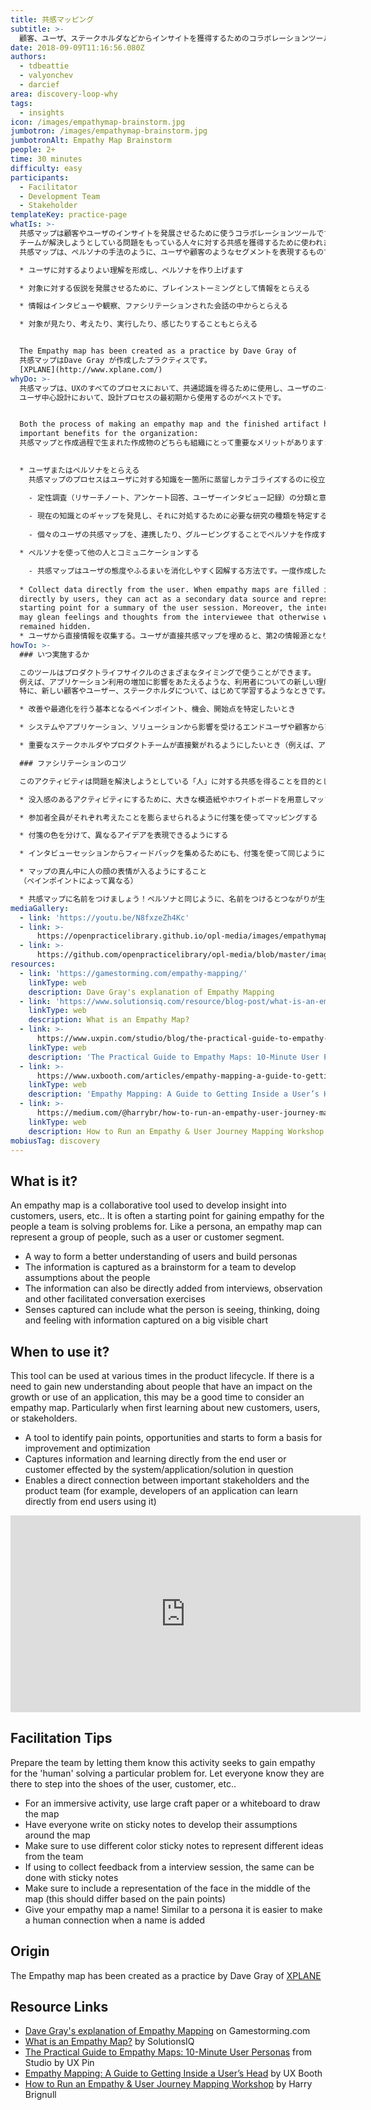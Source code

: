 ```yaml
---
title: 共感マッピング
subtitle: >-
  顧客、ユーザ、ステークホルダなどからインサイトを獲得するためのコラボレーションツール
date: 2018-09-09T11:16:56.080Z
authors:
  - tdbeattie
  - valyonchev
  - darcief
area: discovery-loop-why
tags:
  - insights
icon: /images/empathymap-brainstorm.jpg
jumbotron: /images/empathymap-brainstorm.jpg
jumbotronAlt: Empathy Map Brainstorm
people: 2+
time: 30 minutes
difficulty: easy
participants:
  - Facilitator
  - Development Team
  - Stakeholder
templateKey: practice-page
whatIs: >-
  共感マップは顧客やユーザのインサイトを発展させるために使うコラボレーションツールです。
  チームが解決しようとしている問題をもっている人々に対する共感を獲得するために使われます。
  共感マップは、ペルソナの手法のように、ユーザや顧客のようなセグメントを表現するものです。

  * ユーザに対するよりよい理解を形成し、ペルソナを作り上げます

  * 対象に対する仮説を発展させるために、ブレインストーミングとして情報をとらえる

  * 情報はインタビューや観察、ファシリテーションされた会話の中からとらえる

  * 対象が見たり、考えたり、実行したり、感じたりすることもとらえる


  The Empathy map has been created as a practice by Dave Gray of
  共感マップはDave Gray が作成したプラクティスです。
  [XPLANE](http://www.xplane.com/)
whyDo: >-
  共感マップは、UXのすべてのプロセスにおいて、共通認識を得るために使用し、ユーザのニーズを優先順位付けします。
  ユーザ中心設計において、設計プロセスの最初期から使用するのがベストです。


  Both the process of making an empathy map and the finished artifact have
  important benefits for the organization:
  共感マップと作成過程で生まれた作成物のどちらも組織にとって重要なメリットがあります:
  

  * ユーザまたはペルソナをとらえる
    共感マップのプロセスはユーザに対する知識を一箇所に蒸留しカテゴライズするのに役立ちます。以下のように使うことができます。

    - 定性調査（リサーチノート、アンケート回答、ユーザーインタビュー記録）の分類と意味づけ
    
    - 現在の知識とのギャップを発見し、それに対処するために必要な研究の種類を特定する。共感マップがすかすかだったら、もっと調査を行う必要があることを示している。
    
    - 個々のユーザの共感マップを、連携したり、グルーピングすることでペルソナを作成する

  * ペルソナを使って他の人とコミュニケーションする

    - 共感マップはユーザの態度やふるまいを消化しやすく図解する方法です。一度作成したら、プロジェクトを通して、真実の源としてとらえ、バイアスや根拠のない思い込みから守るべきものです。
    
  * Collect data directly from the user. When empathy maps are filled in
  directly by users, they can act as a secondary data source and represent a
  starting point for a summary of the user session. Moreover, the interviewer
  may glean feelings and thoughts from the interviewee that otherwise would have
  remained hidden.
  * ユーザから直接情報を収集する。ユーザが直接共感マップを埋めると、第2の情報源となり、ユーザセッションのようやくとして使うことができます。さらに、隠れていたかもしれないユーザの思考を感覚をインタビュアーがあとから拾うことができるかもしれません。
howTo: >-
  ### いつ実施するか

  このツールはプロダクトライフサイクルのさまざまなタイミングで使うことができます。
  例えば、アプリケーション利用の増加に影響をあたえるような、利用者についての新しい理解を得たいときは、共感マップを実施するよいタイミングです。
  特に、新しい顧客やユーザー、ステークホルダについて、はじめて学習するようなときです。

  * 改善や最適化を行う基本となるペインポイント、機会、開始点を特定したいとき

  * システムやアプリケーション、ソリューションから影響を受けるエンドユーザや顧客から直接情報や学習したいとき

  * 重要なステークホルダやプロダクトチームが直接繋がれるようにしたいとき（例えば、アプリケーションの開発者がプロダクトを使うエンドユーザから直接学ぶ機会として）

  ### ファシリテーションのコツ

  このアクティビティは問題を解決しようとしている「人」に対する共感を得ることを目的としていることを伝え、チームに準備させる

  * 没入感のあるアクティビティにするために、大きな模造紙やホワイトボードを用意しマップを作れるようにする

  * 参加者全員がそれぞれ考えたことを膨らませられるように付箋を使ってマッピングする

  * 付箋の色を分けて、異なるアイデアを表現できるようにする

  * インタビューセッションからフィードバックを集めるためにも、付箋を使って同じようにできる

  * マップの真ん中に人の顔の表情が入るようにすること
  （ペインポイントによって異なる）

  * 共感マップに名前をつけましょう！ペルソナと同じように、名前をつけるとつながりが生まれます
mediaGallery:
  - link: 'https://youtu.be/N8fxzeZh4Kc'
  - link: >-
      https://openpracticelibrary.github.io/opl-media/images/empathymap-brainstorm.jpg
  - link: >-
      https://github.com/openpracticelibrary/opl-media/blob/master/images/empathy%20mapping.png?raw=true
resources:
  - link: 'https://gamestorming.com/empathy-mapping/'
    linkType: web
    description: Dave Gray's explanation of Empathy Mapping
  - link: 'https://www.solutionsiq.com/resource/blog-post/what-is-an-empathy-map/'
    linkType: web
    description: What is an Empathy Map?
  - link: >-
      https://www.uxpin.com/studio/blog/the-practical-guide-to-empathy-maps-creating-a-10-minute-persona/
    linkType: web
    description: 'The Practical Guide to Empathy Maps: 10-Minute User Personas'
  - link: >-
      https://www.uxbooth.com/articles/empathy-mapping-a-guide-to-getting-inside-a-users-head/
    linkType: web
    description: 'Empathy Mapping: A Guide to Getting Inside a User’s Head'
  - link: >-
      https://medium.com/@harrybr/how-to-run-an-empathy-user-journey-mapping-workshop-813f3737067
    linkType: web
    description: How to Run an Empathy & User Journey Mapping Workshop
mobiusTag: discovery
---
```

## What is it?

An empathy map is a collaborative tool used to develop insight into customers, users, etc.. It is often a starting point for gaining empathy for the people a team is solving problems for. Like a persona, an empathy map can represent a group of people, such as a user or customer segment.

* A way to form a better understanding of users and build personas
* The information is captured as a brainstorm for a team to develop assumptions about the people
* The information can also be directly added from interviews, observation and other facilitated conversation exercises
* Senses captured can include what the person is seeing, thinking, doing and feeling with information captured on a big visible chart

## When to use it?

This tool can be used at various times in the product lifecycle. If there is a need to gain new understanding about people that have an impact on the growth or use of an application, this may be a good time to consider an empathy map. Particularly when first learning about new customers, users, or stakeholders.

* A tool to identify pain points, opportunities and starts to form a basis for improvement and optimization
* Captures information and learning directly from the end user or customer effected by the system/application/solution in question
* Enables a direct connection between important stakeholders and the product team (for example, developers of an application can learn directly from end users using it)

<iframe width="560" height="315" src="https://www.youtube.com/embed/N8fxzeZh4Kc" frameborder="0" allow="accelerometer; autoplay; encrypted-media; gyroscope; picture-in-picture" allowfullscreen></iframe>

## Facilitation Tips

Prepare the team by letting them know this activity seeks to gain empathy for the 'human' solving a particular problem for. Let everyone know they are there to step into the shoes of the user, customer, etc..

* For an immersive activity, use large craft paper or a whiteboard to draw the map
* Have everyone write on sticky notes to develop their assumptions around the map
* Make sure to use different color sticky notes to represent different ideas from the team
* If using to collect feedback from a interview session, the same can be done with sticky notes
* Make sure to include a representation of the face in the middle of the map (this should differ based on the pain points)
* Give your empathy map a name! Similar to a persona it is easier to make a human connection when a name is added

## Origin

The Empathy map has been created as a practice by Dave Gray of [XPLANE](http://www.xplane.com/)

## Resource Links

* [Dave Gray's explanation of Empathy Mapping](https://gamestorming.com/empathy-mapping/) on Gamestorming.com
* [What is an Empathy Map?](https://www.solutionsiq.com/resource/blog-post/what-is-an-empathy-map/) by SolutionsIQ
* [The Practical Guide to Empathy Maps: 10-Minute User Personas](https://www.uxpin.com/studio/blog/the-practical-guide-to-empathy-maps-creating-a-10-minute-persona/) from Studio by UX Pin
* [Empathy Mapping: A Guide to Getting Inside a User’s Head](https://www.uxbooth.com/articles/empathy-mapping-a-guide-to-getting-inside-a-users-head/) by UX Booth
* [How to Run an Empathy & User Journey Mapping Workshop](https://medium.com/@harrybr/how-to-run-an-empathy-user-journey-mapping-workshop-813f3737067) by Harry Brignull

